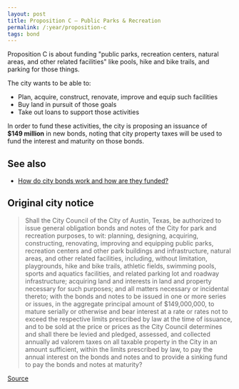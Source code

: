 ```yaml
---
layout: post
title: Proposition C – Public Parks & Recreation
permalink: /:year/proposition-c
tags: bond
---
```


Proposition C is about funding "public parks, recreation centers, natural areas,
and other related facilities" like pools, hike and bike trails, and parking for
those things.

The city wants to be able to:

* Plan, acquire, construct, renovate, improve and equip such facilities
* Buy land in pursuit of those goals
* Take out loans to support those activities

In order to fund these activities, the city is proposing an issuance
of <nobr><strong>$149 million</strong></nobr> in new bonds, noting that city
property taxes will be used to fund the interest and maturity on those bonds.

## See also

* [How do city bonds work and how are they funded?](/learn/municipal-bonds/)

## Original city notice

> Shall the City Council of the City of Austin, Texas, be authorized to issue
> general obligation bonds and notes of the City for park and recreation
> purposes, to wit: planning, designing, acquiring, constructing, renovating,
> improving and equipping public parks, recreation centers and other park
> buildings and infrastructure, natural areas, and other related facilities,
> including, without limitation, playgrounds, hike and bike trails, athletic
> fields, swimming pools, sports and aquatics facilities, and related parking
> lot and roadway infrastructure; acquiring land and interests in land and
> property necessary for such purposes; and all matters necessary or incidental
> thereto; with the bonds and notes to be issued in one or more series or
> issues, in the aggregate principal amount of $149,000,000, to mature serially
> or otherwise and bear interest at a rate or rates not to exceed the respective
> limits prescribed by law at the time of issuance, and to be sold at the price
> or prices as the City Council determines and shall there be levied and
> pledged, assessed, and collected annually ad valorem taxes on all taxable
> property in the City in an amount sufficient, within the limits prescribed by
> law, to pay the annual interest on the bonds and notes and to provide a
> sinking fund to pay the bonds and notes at maturity?

<p class="source"><a href="https://www.austintexas.gov/edims/document.cfm?id=307013">Source</a></p>
